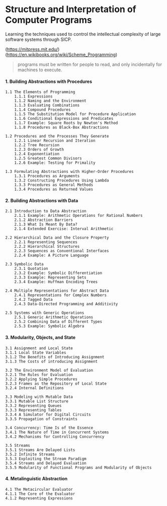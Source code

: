 
# Structure and Interpretation of Computer Programs
Learning the techniques used to control the intellectual complexity of large software systems through SICP.

(https://mitpress.mit.edu/)
(https://en.wikibooks.org/wiki/Scheme_Programming)

> programs must be written for people to read, and only incidentally for machines to execute.

#### 1. Building Abstractions with Procedures
    1.1 The Elements of Programming
        1.1.1 Expressions
        1.1.2 Naming and the Environment
        1.1.3 Evaluating Combinations
        1.1.4 Compound Procedures
        1.1.5 The Substitution Model for Procedure Application
        1.1.6 Conditional Expressions and Predicates
        1.1.7 Example: Square Roots by Newton's Method
        1.1.8 Procedures as Black-Box Abstractions

    1.2 Procedures and the Processes They Generate
        1.2.1 Linear Recursion and Iteration
        1.2.2 Tree Recursion
        1.2.3 Orders of Growth
        1.2.4 Exponentiation
        1.2.5 Greatest Common Divisors
        1.2.6 Example: Testing for Primality

    1.3 Formulating Abstractions with Higher-Order Procedures
        1.3.1 Procedures as Arguments
        1.3.2 Constructing Procedures Using Lambda
        1.3.3 Procedures as General Methods
        1.3.4 Procedures as Returned Values
#### 2. Building Abstractions with Data
    2.1 Introduction to Data Abstraction
        2.1.1 Example: Arithmetic Operations for Rational Numbers
        2.1.2 Abstraction Barriers
        2.1.3 What Is Meant By Data?
        2.1.4 Extended Exercise: Interval Arithmetic

    2.2 Hierarchical Data and the Closure Property
        2.2.1 Representing Sequences
        2.2.2 Hierarchical Structures
        2.2.3 Sequences as Conventional Interfaces
        2.2.4 Example: A Picture Language

    2.3 Symbolic Data
        2.3.1 Quotation
        2.3.2 Example: Symbolic Differentiation
        2.3.3 Example: Representing Sets
        2.3.4 Example: Huffman Encoding Trees

    2.4 Multiple Representations for Abstract Data
        2.4.1 Representations for Complex Numbers
        2.4.2 Tagged Data
        2.4.3 Data-Directed Programming and Additivity

    2.5 Systems with Generic Operations
        2.5.1 Generic Arithmetic Operations
        2.5.2 Combining Data of Different Types
        2.5.3 Example: Symbolic Algebra
#### 3. Modularity, Objects, and State
    3.1 Assignment and Local State
    3.1.1 Local State Variables
    3.1.2 The Benefits of Introducing Assignment
    3.1.3 The Costs of introducing Assignment

    3.2 The Environment Model of Evaluation
    3.2.1 The Rules for Evaluation
    3.2.2 Applying Simple Procedures
    3.2.3 Frames as the Repository of Local State
    3.2.4 Internal Definitions

    3.3 Modeling with Mutable Data
    3.3.1 Mutable List Structure
    3.3.2 Representing Queues
    3.3.3 Representing Tables
    3.3.4 A Simulator for Digital Circuits
    3.3.5 Propagation of Constraints

    3.4 Concurrency: Time Is of the Essence
    3.4.1 The Nature of Time in Concurrent Systems
    3.4.2 Mechanisms for Controlling Concurrency

    3.5 Streams
    3.5.1 Streams Are Delayed Lists
    3.5.2 Infinite Streams
    3.5.3 Exploiting the Stream Paradigm
    3.5.4 Streams and Delayed Evaluation
    3.5.5 Modularity of Functional Programs and Modularity of Objects
#### 4. Metalinguistic Abstraction
    4.1 The Metacircular Evaluator
    4.1.1 The Core of the Evaluator
    4.1.2 Representing Expressions